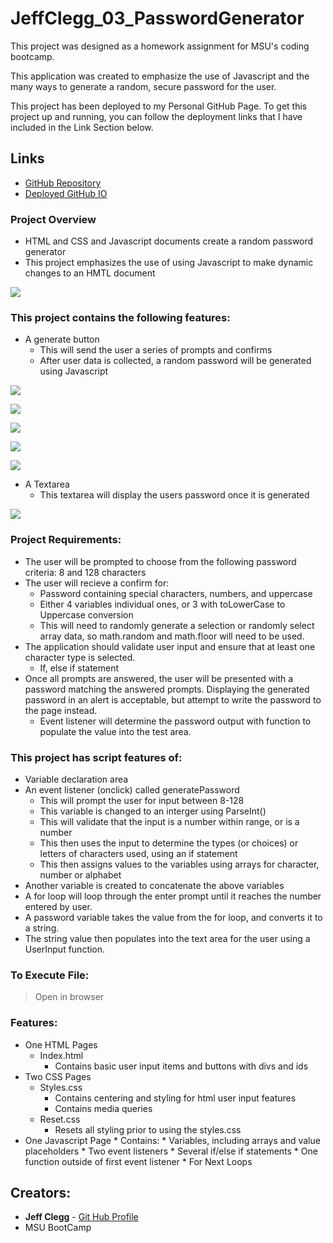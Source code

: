 # JeffClegg_03_PasswordGenerator

This project was designed as a homework assignment for MSU's coding bootcamp. 

This application was created to emphasize the use of Javascript and the many ways to generate a random, secure password for the user. 

This project has been deployed to my Personal GitHub Page. To get this project up and running, you can follow the deployment links that I have included in the Link Section below.

## Links

* [GitHub Repository](https://github.com/JC72/JeffClegg_03_PasswordGenerator)
* [Deployed GitHub IO](https://jc72.github.io/JeffClegg_03_PasswordGenerator/) 

### Project Overview
* HTML and CSS and Javascript documents create a random password generator 
* This project emphasizes the use of using Javascript to make dynamic changes to an HMTL document

![](assets/ScreenShots/StartingPage.png)

### This project contains the following features: 
* A generate button
    * This will send the user a series of prompts and confirms
    * After user data is collected, a random password will be generated using Javascript

![](assets/ScreenShots/LengthPrompt.png)

![](assets/ScreenShots/LowerCase.png)

![](assets/ScreenShots/NumberPrompt.png)

![](assets/ScreenShots/SpecChars.png)

![](assets/ScreenShots/UpperCase.png)

* A Textarea
    * This textarea will display the users password once it is generated

![](assets/ScreenShots/FinalProduct.png)


### Project Requirements: 
* The user will be prompted to choose from the following password criteria: 8 and 128 characters
* The user will recieve a confirm for: 
    * Password containing special characters, numbers, and uppercase
    * Either 4 variables individual ones, or 3 with toLowerCase to Uppercase conversion
    * This will need to randomly generate a selection or randomly select array data, so math.random and math.floor will need to be used.     
* The application should validate user input and ensure that at least one character type is selected.
    * If, else if statement 
* Once all prompts are answered, the user will be presented with a password matching the answered prompts. Displaying the generated password in an alert is acceptable, but attempt to write the password to the page instead.
    * Event listener will determine the password output with function to populate the value into the test area.

### This project has script features of:
* Variable declaration area 
* An event listener (onclick) called generatePassword
    * This will prompt the user for input between 8-128
    * This variable is changed to an interger using ParseInt()
    * This will validate that the input is a number within range, or is a number
    * This then uses the input to determine the types (or choices) or letters of characters used, using an if statement
    * This then assigns values to the variables using arrays for character, number or alphabet
* Another variable is created to concatenate the above variables
* A for loop will loop through the enter prompt until it reaches the number entered by user. 
* A password variable takes the value from the for loop, and converts it to a string. 
* The string value then populates into the text area for the user using a UserInput function. 

### To Execute File:
> Open in browser

### Features: 
* One HTML Pages
    * Index.html 
        * Contains basic user input items and buttons with divs and ids
* Two CSS Pages
    * Styles.css
        * Contains centering and styling for html user input features
        * Contains media queries
    * Reset.css
        * Resets all styling prior to using the styles.css
* One Javascript Page
        * Contains: 
        * Variables, including arrays and value placeholders
        * Two event listeners
        * Several if/else if statements
        * One function outside of first event listener
        * For Next Loops

## Creators:

* **Jeff Clegg** - [Git Hub Profile](https://github.com/JC72)
* MSU BootCamp









